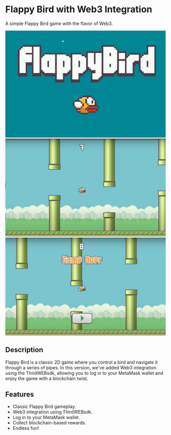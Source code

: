 # Flappy Bird with Web3 Integration

A simple Flappy Bird game with the flavor of Web3.

![Gameplay Screenshot](images/flappy-bird.jpg)
![Gameplay Screenshot](images/play1.png)
![Gameplay Screenshot](images/play2.png)
## Description

Flappy Bird is a classic 2D game where you control a bird and navigate it through a series of pipes. In this version, we've added Web3 integration using the ThirdWEBsdk, allowing you to log in to your MetaMask wallet and enjoy the game with a blockchain twist.

## Features

- Classic Flappy Bird gameplay.
- Web3 integration using ThirdWEBsdk.
- Log in to your MetaMask wallet.
- Collect blockchain-based rewards.
- Endless fun!
